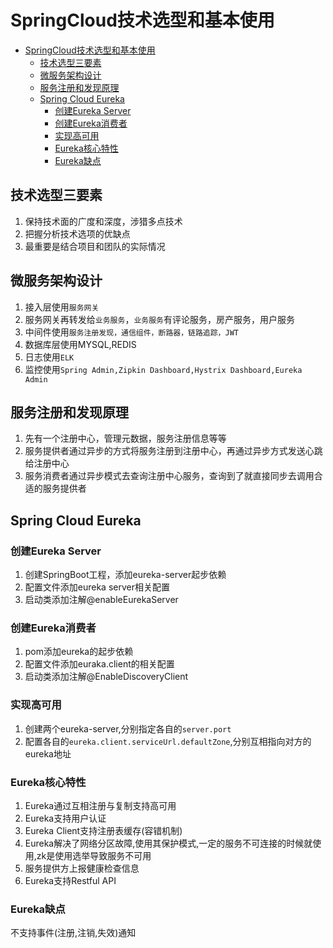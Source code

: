 # SpringCloud技术选型和基本使用
<!-- TOC -->

- [SpringCloud技术选型和基本使用](#springcloud%E6%8A%80%E6%9C%AF%E9%80%89%E5%9E%8B%E5%92%8C%E5%9F%BA%E6%9C%AC%E4%BD%BF%E7%94%A8)
    - [技术选型三要素](#%E6%8A%80%E6%9C%AF%E9%80%89%E5%9E%8B%E4%B8%89%E8%A6%81%E7%B4%A0)
    - [微服务架构设计](#%E5%BE%AE%E6%9C%8D%E5%8A%A1%E6%9E%B6%E6%9E%84%E8%AE%BE%E8%AE%A1)
    - [服务注册和发现原理](#%E6%9C%8D%E5%8A%A1%E6%B3%A8%E5%86%8C%E5%92%8C%E5%8F%91%E7%8E%B0%E5%8E%9F%E7%90%86)
    - [Spring Cloud Eureka](#spring-cloud-eureka)
        - [创建Eureka Server](#%E5%88%9B%E5%BB%BAeureka-server)
        - [创建Eureka消费者](#%E5%88%9B%E5%BB%BAeureka%E6%B6%88%E8%B4%B9%E8%80%85)
        - [实现高可用](#%E5%AE%9E%E7%8E%B0%E9%AB%98%E5%8F%AF%E7%94%A8)
        - [Eureka核心特性](#eureka%E6%A0%B8%E5%BF%83%E7%89%B9%E6%80%A7)
        - [Eureka缺点](#eureka%E7%BC%BA%E7%82%B9)

<!-- /TOC -->
## 技术选型三要素
1. 保持技术面的广度和深度，涉猎多点技术
2. 把握分析技术选项的优缺点
3. 最重要是结合项目和团队的实际情况

## 微服务架构设计
1. 接入层使用`服务网关`
2. 服务网关再转发给`业务服务`，`业务服务`有评论服务，房产服务，用户服务
3. 中间件使用`服务注册发现，通信组件，断路器，链路追踪，JWT`
4. 数据库层使用MYSQL,REDIS
5. 日志使用`ELK`
6. 监控使用`Spring Admin,Zipkin Dashboard,Hystrix Dashboard,Eureka Admin`

## 服务注册和发现原理
1. 先有一个注册中心，管理元数据，服务注册信息等等
2. 服务提供者通过异步的方式将服务注册到注册中心，再通过异步方式发送心跳给注册中心
3. 服务消费者通过异步模式去查询注册中心服务，查询到了就直接同步去调用合适的服务提供者

## Spring Cloud Eureka
### 创建Eureka Server
1. 创建SpringBoot工程，添加eureka-server起步依赖
2. 配置文件添加eureka server相关配置
3. 启动类添加注解@enableEurekaServer

### 创建Eureka消费者
1. pom添加eureka的起步依赖
2. 配置文件添加euraka.client的相关配置
3. 启动类添加注解@EnableDiscoveryClient

### 实现高可用
1. 创建两个eureka-server,分别指定各自的`server.port`
2. 配置各自的`eureka.client.serviceUrl.defaultZone`,分别互相指向对方的eureka地址

### Eureka核心特性
1. Eureka通过互相注册与复制支持高可用
2. Eureka支持用户认证
3. Eureka Client支持注册表缓存(容错机制)
4. Eureka解决了网络分区故障,使用其保护模式,一定的服务不可连接的时候就使用,zk是使用选举导致服务不可用
5. 服务提供方上报健康检查信息
6. Eureka支持Restful API

### Eureka缺点
不支持事件(注册,注销,失效)通知